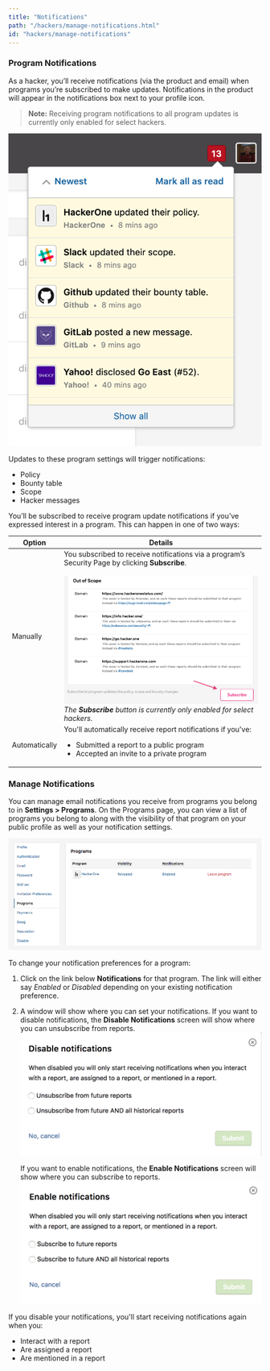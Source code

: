 ```yaml
---
title: "Notifications"
path: "/hackers/manage-notifications.html"
id: "hackers/manage-notifications"
---
```


### Program Notifications
As a hacker, you’ll receive notifications (via the product and email) when programs you’re subscribed to make updates. Notifications in the product will appear in the notifications box next to your profile icon.

> **Note:** Receiving program notifications to all program updates is currently only enabled for select hackers.

![INSERT IMAGE](./images/program-notifications-1.png)

Updates to these program settings will trigger notifications:
* Policy
* Bounty table
* Scope
* Hacker messages

You’ll be subscribed to receive program update notifications if you’ve expressed interest in a program. This can happen in one of two ways:

Option | Details
------ | -------
Manually | You subscribed to receive notifications via a program’s Security Page by clicking **Subscribe**.<br><br>![subscribe button on policy page](./images/program-notifications-2.png)<br><i>The **Subscribe** button is currently only enabled for select hackers</i>.
Automatically | You'll automatically receive report notifications if you've:<br><ul><li>Submitted a report to a public program<br><li>Accepted an invite to a private program

### Manage Notifications
You can manage email notifications you receive from programs you belong to in **Settings > Programs**. On the Programs page, you can view a list of programs you belong to along with the visibility of that program on your public profile as well as your notification settings.

![manage-notifications-1](./images/manage-notifications-1.png)

To change your notification preferences for a program:
1. Click on the link below **Notifications** for that program. The link will either say *Enabled* or *Disabled* depending on your existing notification preference.
2. A window will show where you can set your notifications.
   If you want to disable notifications, the **Disable Notifications** screen will show where you can unsubscribe from reports.
   ![manage-notifications-3](./images/manage-notifications-3.png)

   If you want to enable notifications, the **Enable Notifications** screen will show where you can subscribe to reports.
   ![manage-notifications-2](./images/manage-notifications-2.png)

If you disable your notifications, you'll start receiving notifications again when you:
* Interact with a report
* Are assigned a report
* Are mentioned in a report
